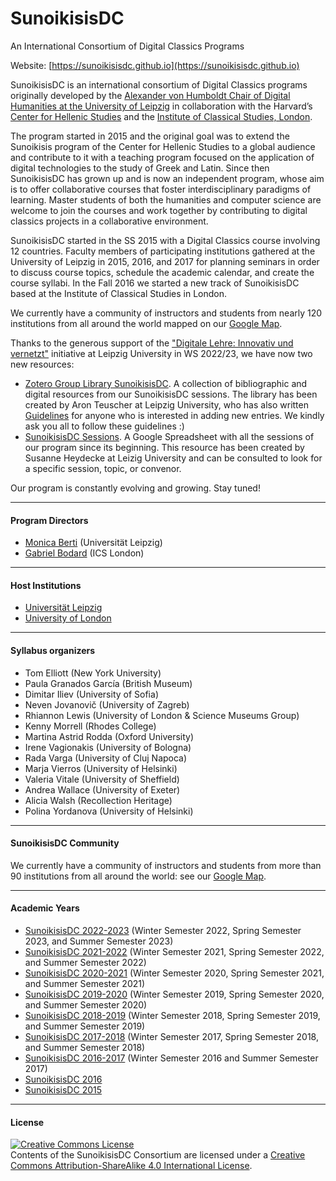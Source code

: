 # SunoikisisDC
An International Consortium of Digital Classics Programs

Website: [https://sunoikisisdc.github.io](https://sunoikisisdc.github.io)

SunoikisisDC is an international consortium of Digital Classics programs originally developed by the [Alexander von Humboldt Chair of Digital Humanities at the University of Leipzig](http://www.dh.uni-leipzig.de/wo/) in collaboration with the Harvard’s [Center for Hellenic Studies](http://chs.harvard.edu/) and the [Institute of Classical Studies, London](https://ics.sas.ac.uk/).

The program started in 2015 and the original goal was to extend the Sunoikisis program of the Center for Hellenic Studies to a global audience and contribute to it with a teaching program focused on the application of digital technologies to the study of Greek and Latin. Since then SunoikisisDC has grown up and is now an independent program, whose aim is to offer collaborative courses that foster interdisciplinary paradigms of learning. Master students of both the humanities and computer science are welcome to join the courses and work together by contributing to digital classics projects in a collaborative environment.

SunoikisisDC started in the SS 2015 with a Digital Classics course involving 12 countries. Faculty members of participating institutions gathered at the University of Leipzig in 2015, 2016, and 2017 for planning seminars in order to discuss course topics, schedule the academic calendar, and create the course syllabi. In the Fall 2016 we started a new track of SunoikisisDC based at the Institute of Classical Studies in London.

We currently have a community of instructors and students from nearly 120 institutions from all around the world mapped on our [Google Map](https://www.google.com/maps/d/embed?mid=1xTwH_U4aowfj58vF359nKmHzBs39Ljuh).

Thanks to the generous support of the ["Digitale Lehre: Innovativ und vernetzt"](https://www.zls.uni-leipzig.de/newsdetail/artikel/projektfoerderung-digitale-lehre-innovativ-und-vernetzt-2022-10-10) initiative at Leipzig University in WS 2022/23, we have now two new resources:
* [Zotero Group Library SunoikisisDC](https://www.zotero.org/groups/4303839/sunoikisisdc). A collection of bibliographic and digital resources from our SunoikisisDC sessions. The library has been created by Aron Teuscher at Leipzig University, who has also written [Guidelines](https://docs.google.com/document/d/1JxndqMu7vZ3uMV27FljP8Lq3bffvaWAO72bEKlp35As/edit?usp=sharing) for anyone who is interested in adding new entries. We kindly ask you all to follow these guidelines :)
* [SunoikisisDC Sessions](https://docs.google.com/spreadsheets/d/1VAYHnhMEFfR0npgrYDjm6_AmLzmqDZFPhEHzJcAGQB8/edit?usp=sharing). A Google Spreadsheet with all the sessions of our program since its beginning. This resource has been created by Susanne Heydecke at Leizig University and can be consulted to look for a specific session, topic, or convenor.

Our program is constantly evolving and growing. Stay tuned!

***
#### Program Directors
* [Monica Berti](http://www.monicaberti.com/) (Universität Leipzig)
* [Gabriel Bodard](https://wiki.digitalclassicist.org/User:GabrielBodard) (ICS London)

***
#### Host Institutions
* [Universität Leipzig](https://www.uni-leipzig.de)
* [University of London](https://london.ac.uk)

***
#### Syllabus organizers
* Tom Elliott (New York University)
* Paula Granados García (British Museum)
* Dimitar Iliev (University of Sofia)
* Neven Jovanovič (University of Zagreb)
* Rhiannon Lewis (University of London & Science Museums Group)
* Kenny Morrell (Rhodes College)
* Martina Astrid Rodda (Oxford University)
* Irene Vagionakis (University of Bologna)
* Rada Varga (University of Cluj Napoca)
* Marja Vierros (University of Helsinki)
* Valeria Vitale (University of Sheffield)
* Andrea Wallace (University of Exeter)
* Alicia Walsh (Recollection Heritage)
* Polina Yordanova (University of Helsinki)

***
#### SunoikisisDC Community
We currently have a community of instructors and students from more than 90 institutions from all around the world: see our [Google Map](https://www.google.com/maps/d/embed?mid=1xTwH_U4aowfj58vF359nKmHzBs39Ljuh).

***
#### Academic Years
* [SunoikisisDC 2022-2023](https://github.com/SunoikisisDC/SunoikisisDC-2022-2023) (Winter Semester 2022, Spring Semester 2023, and Summer Semester 2023) 
* [SunoikisisDC 2021-2022](https://github.com/SunoikisisDC/SunoikisisDC-2021-2022) (Winter Semester 2021, Spring Semester 2022, and Summer Semester 2022)
* [SunoikisisDC 2020-2021](https://github.com/SunoikisisDC/SunoikisisDC-2020-2021) (Winter Semester 2020, Spring Semester 2021, and Summer Semester 2021)
* [SunoikisisDC 2019-2020](https://github.com/SunoikisisDC/SunoikisisDC-2019-2020) (Winter Semester 2019, Spring Semester 2020, and Summer Semester 2020)
* [SunoikisisDC 2018-2019](https://github.com/SunoikisisDC/SunoikisisDC-2018-2019) (Winter Semester 2018, Spring Semester 2019, and Summer Semester 2019)
* [SunoikisisDC 2017-2018](https://github.com/SunoikisisDC/SunoikisisDC-2017-2018) (Winter Semester 2017, Spring Semester 2018, and Summer Semester 2018)
* [SunoikisisDC 2016-2017](https://github.com/SunoikisisDC/SunoikisisDC-2016-2017) (Winter Semester 2016 and Summer Semester 2017)
* [SunoikisisDC 2016](https://github.com/SunoikisisDC/SunoikisisDC-2016)
* [SunoikisisDC 2015](https://github.com/SunoikisisDC/SunoikisisDC-2015)

***
#### License
<a rel="license" href="http://creativecommons.org/licenses/by-sa/4.0/"><img alt="Creative Commons License" style="border-width:0" src="https://i.creativecommons.org/l/by-sa/4.0/88x31.png" /></a><br />Contents of the SunoikisisDC Consortium are licensed under a <a rel="license" href="http://creativecommons.org/licenses/by-sa/4.0/">Creative Commons Attribution-ShareAlike 4.0 International License</a>.
